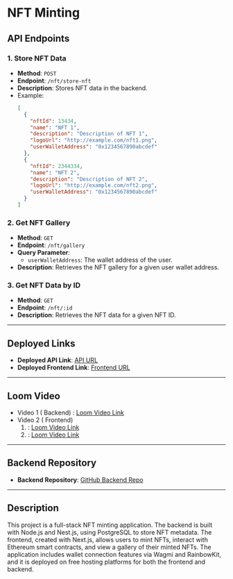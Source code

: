 # NFT Minting

## API Endpoints

### 1. **Store NFT Data**

- **Method**: `POST`
- **Endpoint**: `/nft/store-nft`
- **Description**: Stores NFT data in the backend.
- Example:
  ```json
  [
    {
      "nftId": 13434,
      "name": "NFT 1",
      "description": "Description of NFT 1",
      "logoUrl": "http://example.com/nft1.png",
      "userWalletAddress": "0x1234567890abcdef"
    },
    {
      "nftId": 2344334,
      "name": "NFT 2",
      "description": "Description of NFT 2",
      "logoUrl": "http://example.com/nft2.png",
      "userWalletAddress": "0x1234567890abcdef"
    }
  ]
  ```

### 2. **Get NFT Gallery**

- **Method**: `GET`
- **Endpoint**: `/nft/gallery`
- **Query Parameter**:
    - `userWalletAddress`: The wallet address of the user.
- **Description**: Retrieves the NFT gallery for a given user wallet address.

### 3. **Get NFT Data by ID**

- **Method**: `GET`
- **Endpoint**: `/nft/:id`
- **Description**: Retrieves the NFT data for a given NFT ID.

---

## Deployed Links

- **Deployed API Link**: [API URL](https://nft-minting-backend-flame.vercel.app/)
- **Deployed Frontend Link**: [Frontend URL](https://nft-minting-ruby.vercel.app/)

---

## Loom Video

- Video 1
  (
  Backend) : [Loom Video Link](https://www.loom.com/share/f13e8449d8004a3bb968f425372a3b9e?sid=80462bcf-f2cc-4574-8287-33d9412bd45a)
- Video 2
  (
  Frontend)
    1) : [Loom Video Link](https://www.loom.com/share/c02b7f3037184616a50c74016cf47512?sid=6363a45a-53ad-449a-a9e0-831d6f82bae4)
    2) : [Loom Video Link](https://www.loom.com/share/c02b7f3037184616a50c74016cf47512?sid=6363a45a-53ad-449a-a9e0-831d6f82bae4)

---

## Backend Repository

- **Backend Repository**: [GitHub Backend Repo](https://github.com/raf1n/nft-minting-backend)

---

## Description

This project is a full-stack NFT minting application. The backend is built with Node.js and Nest.js, using PostgreSQL to
store NFT metadata. The frontend, created with Next.js, allows users to mint NFTs, interact with Ethereum smart
contracts, and view a gallery of their minted NFTs. The application includes wallet connection features via Wagmi and
RainbowKit, and it is deployed on free hosting platforms for both the frontend and backend.

